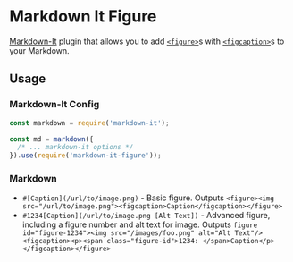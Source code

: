 # Markdown It Figure

[Markdown-It](https://markdown-it.github.io/) plugin that allows you to add [`<figure>`](https://developer.mozilla.org/en-US/docs/Web/HTML/Element/figure)s with [`<figcaption>`](https://developer.mozilla.org/en-US/docs/Web/HTML/Element/figcaption)s to your Markdown.

## Usage

### Markdown-It Config

```js
const markdown = require('markdown-it');

const md = markdown({
  /* ... markdown-it options */
}).use(require('markdown-it-figure'));
```

### Markdown

- `#[Caption](/url/to/image.png)` - Basic figure. Outputs `<figure><img src="/url/to/image.png"><figcaption>Caption</figcaption></figure>`
- `#1234[Caption](/url/to/image.png [Alt Text])` - Advanced figure, including a figure number and alt text for image. Outputs `figure id="figure-1234"><img src="/images/foo.png" alt="Alt Text"/><figcaption><p><span class="figure-id">1234: </span>Caption</p></figcaption></figure>`
